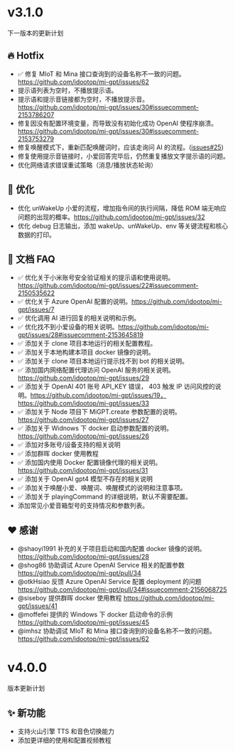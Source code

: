 # v3.1.0

下一版本的更新计划

## 🔥 Hotfix

- ✅ 修复 MIoT 和 Mina 接口查询到的设备名称不一致的问题。https://github.com/idootop/mi-gpt/issues/62
- 提示语列表为空时，不播放提示语。
- 提示语和提示音链接都为空时，不播放提示音。https://github.com/idootop/mi-gpt/issues/30#issuecomment-2153786207
- 修复因没有配置环境变量，而导致没有初始化成功 OpenAI 使程序崩溃。 https://github.com/idootop/mi-gpt/issues/30#issuecomment-2153753279
- 修复唤醒模式下，重新匹配唤醒词时，应该走询问 AI 的流程。([issues#25](https://github.com/idootop/mi-gpt/issues/25))
- 修复使用提示音链接时，小爱回答完毕后，仍然重复播放文字提示语的问题。
- 优化网络请求错误重试策略（消息/播放状态轮询）

## 💪 优化

- 优化 unWakeUp 小爱的流程，增加指令间的执行间隔，降低 ROM 端无响应问题的出现的概率。https://github.com/idootop/mi-gpt/issues/32
- 优化 debug 日志输出，添加 wakeUp、unWakeUp、env 等关键流程和核心数据的打印。

## 📒 文档 FAQ

- ✅ 优化关于小米账号安全验证相关的提示语和使用说明。https://github.com/idootop/mi-gpt/issues/22#issuecomment-2150535622
- ✅ 优化关于 Azure OpenAI 配置的说明。https://github.com/idootop/mi-gpt/issues/7
- ✅ 优化调用 AI 进行回复的相关说明和示例。
- ✅ 优化找不到小爱设备的相关说明。https://github.com/idootop/mi-gpt/issues/28#issuecomment-2153645819
- ✅ 添加关于 clone 项目本地运行的相关配置教程。
- ✅ 添加关于本地构建本项目 docker 镜像的说明。
- ✅ 添加关于 clone 项目本地运行提示找不到 bot 的相关说明。
- ✅ 添加国内网络配置代理访问 OpenAI 服务的相关说明。https://github.com/idootop/mi-gpt/issues/29
- ✅ 添加关于 OpenAI 401 账号 API_KEY 错误， 403 触发 IP 访问风控的说明。https://github.com/idootop/mi-gpt/issues/19，https://github.com/idootop/mi-gpt/issues/33
- ✅ 添加关于 Node 项目下 MiGPT.create 参数配置的说明。 https://github.com/idootop/mi-gpt/issues/27
- ✅ 添加关于 Widnows 下 docker 启动参数配置的说明。https://github.com/idootop/mi-gpt/issues/26
- ✅ 添加对多账号/设备支持的相关说明
- ✅ 添加群晖 docker 使用教程
- ✅ 添加国内使用 Docker 配置镜像代理的相关说明。https://github.com/idootop/mi-gpt/issues/31
- ✅ 添加关于 OpenAI gpt4 模型不存在的相关说明
- ✅ 添加关于唤醒小爱、唤醒词、唤醒模式的说明和注意事项。
- ✅ 添加关于 playingCommand 的详细说明，默认不需要配置。
- 添加常见小爱音箱型号的支持情况和参数列表。

## ❤️ 感谢

- @shaoyi1991 补充的关于项目启动和国内配置 docker 镜像的说明。 https://github.com/idootop/mi-gpt/issues/28
- @shog86 协助调试 Azure OpenAI Service 相关的配置参数 https://github.com/idootop/mi-gpt/pull/34
- @otkHsiao 反馈 Azure OpenAI Service 配置 deployment 的问题 https://github.com/idootop/mi-gpt/pull/34#issuecomment-2156068725
- @siseboy 提供群晖 docker 使用教程 https://github.com/idootop/mi-gpt/issues/41
- @moffefei 提供的 Windows 下 docker 启动命令的示例 https://github.com/idootop/mi-gpt/issues/45
- @imhsz 协助调试 MIoT 和 Mina 接口查询到的设备名称不一致的问题。https://github.com/idootop/mi-gpt/issues/62

# v4.0.0

版本更新计划

## ✨ 新功能

- 支持火山引擎 TTS 和音色切换能力
- 添加更详细的使用和配置视频教程

